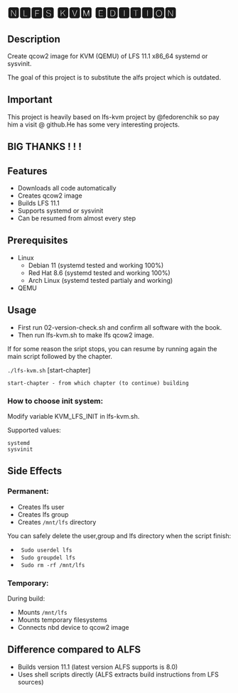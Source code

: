 # 🅽🅻🅵🆂 🅺🆅🅼 🅴🅳🅸🆃🅸🅾🅽



## Description

Create qcow2 image for KVM (QEMU) of LFS 11.1 x86_64 systemd or sysvinit.

The goal of this project is to substitute the alfs project which is outdated.


## Important

This project is heavily based on lfs-kvm project by @fedorenchik so pay him a visit @ github.He has some very interesting projects.

## **BIG THANKS** ! ! !

## Features

* Downloads all code automatically
* Creates qcow2 image
* Builds LFS 11.1
* Supports systemd or sysvinit
* Can be resumed from almost every step

## Prerequisites

* Linux
    - Debian 11 (systemd tested and working 100%)
    - Red Hat 8.6 (systemd tested and working 100%)
    - Arch Linux (systemd tested partialy and working)
* QEMU

## Usage

* First run 02-version-check.sh and confirm all software with the book.
* Then run lfs-kvm.sh to make lfs qcow2 image.


If for some reason the sript stops, you can resume by running again the main script followed by the chapter.

`./lfs-kvm.sh` [start-chapter]
```
start-chapter - from which chapter (to continue) building
```
### How to choose init system:

Modify variable KVM_LFS_INIT in lfs-kvm.sh.

Supported values:
```
systemd
sysvinit
```

## Side Effects

### Permanent:

* Creates lfs user
* Creates lfs group
* Creates `/mnt/lfs` directory

You can safely delete the user,group and lfs directory when the script finish:

 - ` Sudo userdel lfs`
 - ` Sudo groupdel lfs`
 - ` Sudo rm -rf /mnt/lfs`

### Temporary:

During build:

* Mounts `/mnt/lfs`
* Mounts temporary filesystems
* Connects nbd device to qcow2 image

## Difference compared to ALFS

* Builds version 11.1 (latest version ALFS supports is 8.0)
* Uses shell scripts directly (ALFS extracts build instructions from LFS
    sources)

